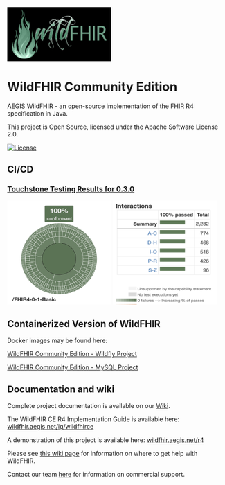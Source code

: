 <img src="WildFHIR-flame-horiz.png" width="240" height="125">

WildFHIR Community Edition
==========================

AEGIS WildFHIR - an open-source implementation of the FHIR R4 specification in Java. 

This project is Open Source, licensed under the Apache Software License 2.0.

[![License][Badge-License]][Link-License]

## CI/CD

### [Touchstone Testing Results for 0.3.0](https://touchstone.aegis.net/touchstone/conformance/detail?suite=FHIR4-0-1-Basic-Server&sVersion=26&testSystem=663543e06ee10f32b53012de&supportedOnly=false&cb=%2fFHIR4-0-1-Basic&format=ALL&published=true)

<img src="100 percent TS WildFHIR CE.png" width="240" height="240">
<img src="Interaction Details.png" width="240" height="240">


## Containerized Version of WildFHIR

Docker images may be found here:

[WildFHIR Community Edition - Wildfly Project](https://hub.docker.com/r/aegisnetinc/wildfhirce-wildfly)

[WildFHIR Community Edition - MySQL Project](https://hub.docker.com/r/aegisnetinc/wildfhirce-mysql)

## Documentation and wiki

Complete project documentation is available on our [Wiki][link-docs].

The WildFHIR CE R4 Implementation Guide is available here: [wildfhir.aegis.net/ig/wildfhirce]( https://wildfhir.aegis.net/ig/wildfhirce)

A demonstration of this project is available here: [wildfhir.aegis.net/r4]( https://wildfhir.aegis.net/r4)

Please see [this wiki page][Link-wiki] for information on where to get help with WildFHIR.

Contact our team [here][Link-support] for information on commercial support.

[link-docs]: https://github.com/AEGISnetInc/WildFHIR/wiki/Docs
[Link-wiki]: https://github.com/AEGISnetInc/WildFHIR/wiki/Getting-Help
[Link-support]: https://touchstone.com/fhir-faster/
[Link-License]: https://www.apache.org/licenses/LICENSE-2.0
[Badge-License]: https://img.shields.io/badge/license-apache%202.0-60C060.svg
